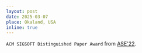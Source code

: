 ```yaml
---
layout: post
date: 2025-03-07
place: Okaland, USA
inline: true
---
```


`ACM SIGSOFT Distinguished Paper Award` from [ASE'22](https://conf.researchr.org/info/ase-2022/awards).